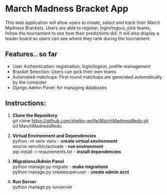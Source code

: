 # March Madness Bracket App 

This web application will allow users to create, select and track their March Madness Brackets. Users are able to register, login/logout, pick teams, follow the tournament to see how their predictions did. It will also display a leader board so users can see where they rank during the tournament 

## Features.. so far 
- User Authentication: registration, login/logout, profile management
- Bracket Selection: Users can pick their own teams
- Automated matchups: First round matchups are generated automatically by the computer 
- Django Admin Panel: for managing databases 

## Instructions: 
1. **Clone the Repository**  
git clone https://github.com/shelby-wolfe/MarchMadnessRedo.git  
cd MarchMadnessRedo  

2. **Virtual Environment and Dependencies**  
python -m venv venv  - **create virtual environment**  
source venv/bin/activate - **run environment**   
pip install -r requirements.txt - **install dependencies**   

3. **Migrations/Admin Panel**  
python manage.py migrate - **make migrations**  
python manage.py createsuperuser - **create admin acct**  

4. **Run Server**  
python manage.py runserver  



